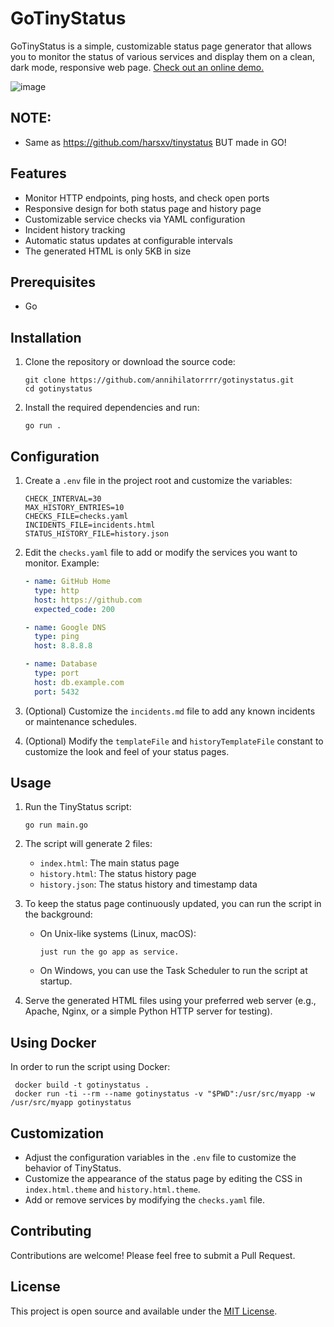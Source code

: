 # GoTinyStatus

GoTinyStatus is a simple, customizable status page generator that allows you to monitor the status of various services and display them on a clean, dark mode, responsive web page. [Check out an online demo.](https://status.harry.id)

![image](https://github.com/user-attachments/assets/28227221-d1e1-442e-89a4-2a0a09615514)

## NOTE:

- Same as https://github.com/harsxv/tinystatus BUT made in GO!

## Features

- Monitor HTTP endpoints, ping hosts, and check open ports
- Responsive design for both status page and history page
- Customizable service checks via YAML configuration
- Incident history tracking
- Automatic status updates at configurable intervals
- The generated HTML is only 5KB in size

## Prerequisites

- Go

## Installation

1. Clone the repository or download the source code:
   ```
   git clone https://github.com/annihilatorrrr/gotinystatus.git
   cd gotinystatus
   ```

2. Install the required dependencies and run:
   ```
   go run .
   ```

## Configuration

1. Create a `.env` file in the project root and customize the variables:
   ```
   CHECK_INTERVAL=30
   MAX_HISTORY_ENTRIES=10
   CHECKS_FILE=checks.yaml
   INCIDENTS_FILE=incidents.html
   STATUS_HISTORY_FILE=history.json
   ```

2. Edit the `checks.yaml` file to add or modify the services you want to monitor. Example:
   ```yaml
   - name: GitHub Home
     type: http
     host: https://github.com
     expected_code: 200

   - name: Google DNS
     type: ping
     host: 8.8.8.8

   - name: Database
     type: port
     host: db.example.com
     port: 5432
   ```

3. (Optional) Customize the `incidents.md` file to add any known incidents or maintenance schedules.

4. (Optional) Modify the `templateFile` and `historyTemplateFile` constant to customize the look and feel of your status pages.

## Usage

1. Run the TinyStatus script:
   ```
   go run main.go
   ```

2. The script will generate 2 files:
   - `index.html`: The main status page
   - `history.html`: The status history page
   - `history.json`: The status history and timestamp data

3. To keep the status page continuously updated, you can run the script in the background:
   - On Unix-like systems (Linux, macOS):
     ```
     just run the go app as service.
     ```
   - On Windows, you can use the Task Scheduler to run the script at startup.

4. Serve the generated HTML files using your preferred web server (e.g., Apache, Nginx, or a simple Python HTTP server for testing).

## Using Docker

In order to run the script using Docker:

   ```
    docker build -t gotinystatus .
    docker run -ti --rm --name gotinystatus -v "$PWD":/usr/src/myapp -w /usr/src/myapp gotinystatus
   ```

## Customization

- Adjust the configuration variables in the `.env` file to customize the behavior of TinyStatus.
- Customize the appearance of the status page by editing the CSS in `index.html.theme` and `history.html.theme`.
- Add or remove services by modifying the `checks.yaml` file.

## Contributing

Contributions are welcome! Please feel free to submit a Pull Request.

## License

This project is open source and available under the [MIT License](LICENSE).
